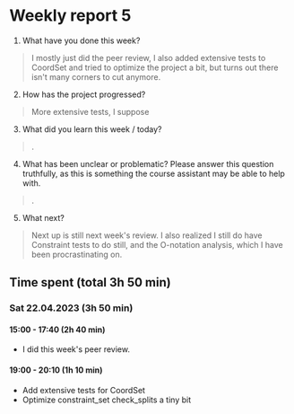 
# Weekly report 5

1. What have you done this week?
> I mostly just did the peer review, I also added extensive tests to CoordSet
> and tried to optimize the project a bit, but turns out there isn't many
> corners to cut anymore.

2. How has the project progressed?
> More extensive tests, I suppose

3. What did you learn this week / today?
> .

4. What has been unclear or problematic? Please answer this question truthfully, as this is something the course assistant may be able to help with.
> .

5. What next?
> Next up is still next week's review. I also realized I still do have
> Constraint tests to do still, and the O-notation analysis, which I have been
> procrastinating on.

## Time spent (total 3h 50 min)

### Sat 22.04.2023 (3h 50 min)

#### 15:00 - 17:40 (2h 40 min)
- I did this week's peer review.

#### 19:00 - 20:10 (1h 10 min)
- Add extensive tests for CoordSet
- Optimize constraint_set check_splits a tiny bit